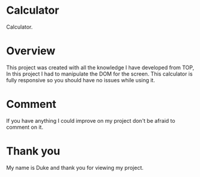 # Calculator
Calculator.

# Overview
This project was created with all the knowledge I have developed from TOP, In this project I had to manipulate the DOM for the screen. This calculator is fully responsive so you should have no issues while using it. 

# Comment
If you have anything I could improve on my project don't be afraid to comment on it.

# Thank you
My name is Duke and thank you for viewing my project.


